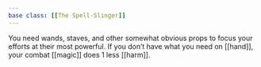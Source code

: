 ```yaml
---
base class: [[The Spell-Slinger]]
---
```

You need wands, staves, and other somewhat obvious props to focus your efforts at their most powerful. If you don’t have what you need on [[hand]], your combat [[magic]] does 1 less [[harm]].